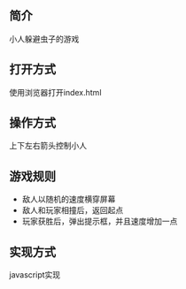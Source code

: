 
## 简介

小人躲避虫子的游戏



## 打开方式

使用浏览器打开index.html



## 操作方式

上下左右箭头控制小人



## 游戏规则

* 敌人以随机的速度横穿屏幕
* 敌人和玩家相撞后，返回起点
* 玩家获胜后，弹出提示框，并且速度增加一点



## 实现方式

javascript实现
